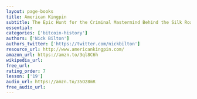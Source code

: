 ```yaml
---
layout: page-books
title: American Kingpin
subtitle: The Epic Hunt for the Criminal Mastermind Behind the Silk Road
essential: 
categories: ['bitcoin-history']
authors: ['Nick Bilton']
authors_twitter: ['https://twitter.com/nickbilton']
resource_url: http://www.americankingpin.com/
amazon_url: https://amzn.to/3ql8C6h
wikipedia_url: 
free_url: 
rating_order: 7
lesson: ['19']
audio_url: https://amzn.to/35O28mR
free_audio_url: 
---
```

